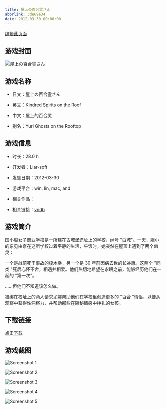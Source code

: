 ```yaml
---
title: 屋上の百合霊さん
abbrlink: 3de69e34
date: 2012-03-30 00:00:00
---
```

[编辑此页面](https://github.com/ACG-3/ADV3-source/blob/main/source/_posts/games/%E5%B1%8B%E4%B8%8A%E3%81%AE%E7%99%BE%E5%90%88%E9%9C%8A%E3%81%95%E3%82%93.md)

## 游戏封面

![屋上の百合霊さん](https://pan.timero.xyz/d/onedrive/img_lib_001/%E5%B1%8B%E4%B8%8A%E3%81%AE%E7%99%BE%E5%90%88%E9%9C%8A%E3%81%95%E3%82%93_cover.avif)


## 游戏名称

- 日文：屋上の百合霊さん
- 英文：Kindred Spirits on the Roof
- 中文：屋上的百合灵

- 别名：Yuri Ghosts on the Rooftop


## 游戏信息

- 时长：28.0 h
- 开发者：Liar-soft
- 发售日期：2012-03-30
- 游戏平台：win, lin, mac, and
- 相关作品：

- 相关链接：[vndb](https://vndb.org/v8508)


## 游戏简介

国小越女子商业学校是一所建在古城堡遗址上的学校，绰号 "白城"。一天，胆小的东见由奈在这所学校过着平静的生活，午饭时，她突然在屋顶上遇到了两个幽灵：

一个是战前死于事故的榎木幸，另一个是 30 年前因病去世的长谷惠。这两个 "同类 "死后心怀不舍，相遇并相爱。他们热切地希望在永眠之前，能够经历他们在一起的 "第一次"。

......但他们不知道该怎么做。

被绑在校址上的两人请求尤娜帮助他们在学校里创造更多的 "百合 "情侣，以便从观察中获得性洞察力，并帮助那些在隐秘情感中挣扎的女孩。




## 下载链接

[点击下载](https://pan.timero.xyz/onedrive/adv_lib_001/%E5%B1%8B%E4%B8%8A%E3%81%AE%E7%99%BE%E5%90%88%E9%9C%8A%E3%81%95%E3%82%93)


## 游戏截图


![Screenshot 1](https://pan.timero.xyz/d/onedrive/img_lib_001/%E5%B1%8B%E4%B8%8A%E3%81%AE%E7%99%BE%E5%90%88%E9%9C%8A%E3%81%95%E3%82%93_Screenshot_1.avif)

![Screenshot 2](https://pan.timero.xyz/d/onedrive/img_lib_001/%E5%B1%8B%E4%B8%8A%E3%81%AE%E7%99%BE%E5%90%88%E9%9C%8A%E3%81%95%E3%82%93_Screenshot_2.avif)

![Screenshot 3](https://pan.timero.xyz/d/onedrive/img_lib_001/%E5%B1%8B%E4%B8%8A%E3%81%AE%E7%99%BE%E5%90%88%E9%9C%8A%E3%81%95%E3%82%93_Screenshot_3.avif)

![Screenshot 4](https://pan.timero.xyz/d/onedrive/img_lib_001/%E5%B1%8B%E4%B8%8A%E3%81%AE%E7%99%BE%E5%90%88%E9%9C%8A%E3%81%95%E3%82%93_Screenshot_4.avif)

![Screenshot 5](https://pan.timero.xyz/d/onedrive/img_lib_001/%E5%B1%8B%E4%B8%8A%E3%81%AE%E7%99%BE%E5%90%88%E9%9C%8A%E3%81%95%E3%82%93_Screenshot_5.avif)

